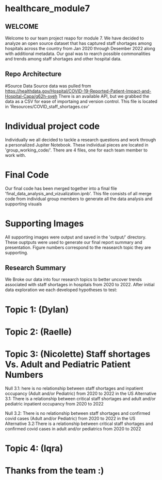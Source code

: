# healthcare_module7

## WELCOME
Welcome to our team project reapo for module 7. We have decided to analyze an open source dataset that has captured staff shortages among hospitals across the country from Jan 2020 through Desember 2022 along with additional metadata. Our goal was to rearch possible commonalities and trends among staff shortages and other hospital data. 

## Repo Architecture
#Source Data
Source data was pulled from https://healthdata.gov/Hospital/COVID-19-Reported-Patient-Impact-and-Hospital-Capa/g62h-syeh
There is an available API, but we grabbed the data as a CSV for ease of importaing and version control. 
This file is located in 'Resources/COVID_staff_shortages.csv'

# Individual project code
Individually we all decided to tackle a research questions and work through a personalized Jupiter Notebook. These individual pieces are located in 'group_working_code/'. There are 4 files, one for each team member to work with.

# Final Code
Our final code has been merged together into a final file 'final_data_analysis_and_vizualization.ipnb'. This file consists of all merge code from individual group members to generate all the data analysis and supporting visuals 

# Supporting Images 
All supporting images were output and saved in the 'output/' directory. These ouptputs were used to generate our final report summary and presentation. Figure numbers correspond to the reasearch topic they are supporting. 

## Research Summary
We Broke our data into four research topics to better uncover trends associated with staff shortages in hospitals from 2020 to 2022. After initial data exploration we each developed hypotheses to test:

# Topic 1: (Dylan) 

# Topic 2: (Raelle)

# Topic 3: (Nicolette) Staff shortages Vs. Adult and Pediatric Patient Numbers

Null 3.1: here is no relationship between staff shortages and inpatient occupancy (Adult and/or Pediatric) from 2020 to 2022 in the US
Alternative 3.1: There is a relationship between critical staff shortages and adult and/or pediatric inpatient occupancy from 2020 to 2022

Null 3.2: There is no relationship between staff shortages and confirmed covid cases (Adult and/or Pediatric) from 2020 to 2022 in the US
Alternative 3.2:There is a relationship between critical staff shortages and confirmed covid cases in adult and/or pediatrics from 2020 to 2022

# Topic 4: (Iqra)




# Thanks from the team :)
